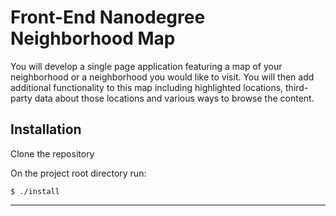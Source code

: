 Front-End Nanodegree Neighborhood Map
====

You will develop a single page application featuring a map of your neighborhood or a neighborhood you would like to visit. You will then add additional functionality to this map including highlighted locations, third-party data about those locations and various ways to browse the content.

Installation
------------

Clone the repository

On the project root directory run:

```
$ ./install
```

-------
